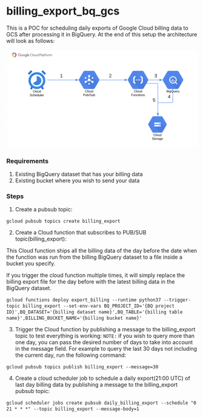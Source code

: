 # billing_export_bq_gcs
This is a POC for scheduling daily exports of Google Cloud billing data to GCS after processing it in BigQuery.
At the end of this setup the architecture will look as follows:

![Architecture](figures/billinb_export_architecture.png)

### Requirements
1. Existing BigQuery dataset that has your billing data
2. Existing bucket where you wish to send your data

### Steps

1. Create a pubsub topic:

```shell
gcloud pubsub topics create billing_export
```

2. Create a Cloud function that subscribes to PUB/SUB topic(billing_export):

This Cloud function ships all the billing data of the day before the date when the function was run from the billing BigQuery dataset to a file inside a bucket you specify.

If you trigger the cloud function multiple times, it will simply replace the billing export file for the day before with the latest billing data in the BigQuery dataset.

```shell
gcloud functions deploy export_billing --runtime python37 --trigger-topic billing_export --set-env-vars BQ_PROJECT_ID='{BQ project ID}',BQ_DATASET='{billing dataset name}',BQ_TABLE='{billing table name}',BILLING_BUCKET_NAME='{billing bucket name}'
```

3. Trigger the Cloud function by publishing a message to the billing_export topic to test everything is working:
`NOTE:` if you wish to query more than one day, you can pass the desired number of days to take into account in the message field.  For example to query the last 30 days not including the current day, run the following command:

```shell
gcloud pubsub topics publish billing_export --message=30
```

4. Create a cloud scheduler job to schedule a daily export(21:00 UTC) of last day billing data by publishing a message to the billing_export pubsub topic:

```shell
gcloud scheduler jobs create pubsub daily_billing_export --schedule "0 21 * * *" --topic billing_export --message-body=1
```
